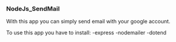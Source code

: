 ### NodeJs_SendMail

With this app you can simply send email with your google account.

To use this app you have to install: 
  -express
  -nodemailer
  -dotend
  
